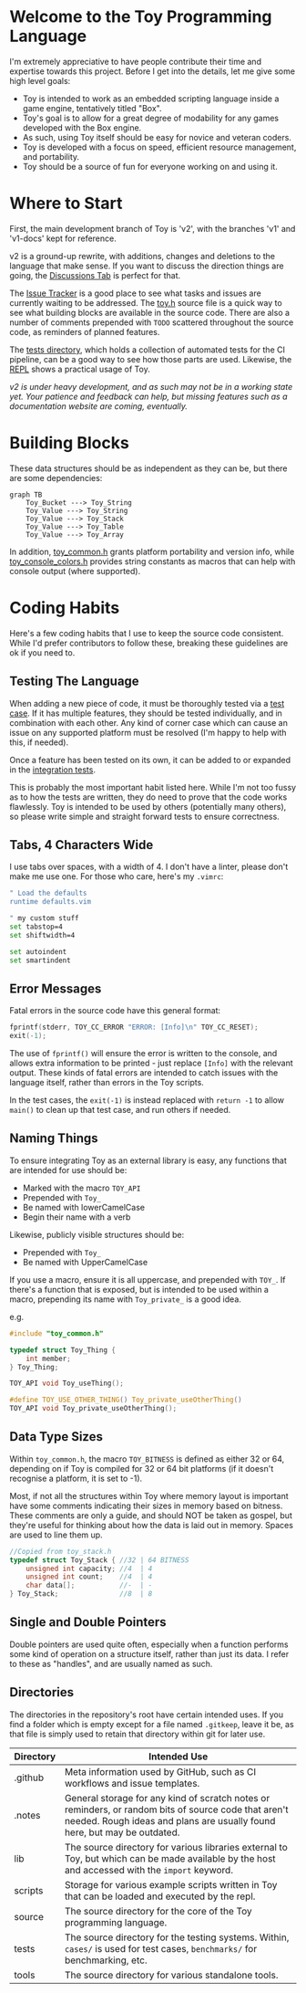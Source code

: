# Welcome to the Toy Programming Language

I'm extremely appreciative to have people contribute their time and expertise towards this project. Before I get into the details, let me give some high level goals:

* Toy is intended to work as an embedded scripting language inside a game engine, tentatively titled "Box".
* Toy's goal is to allow for a great degree of modability for any games developed with the Box engine.
* As such, using Toy itself should be easy for novice and veteran coders.
* Toy is developed with a focus on speed, efficient resource management, and portability.
* Toy should be a source of fun for everyone working on and using it.

# Where to Start

First, the main development branch of Toy is 'v2', with the branches 'v1' and 'v1-docs' kept for reference.

v2 is a ground-up rewrite, with additions, changes and deletions to the language that make sense. If you want to discuss the direction things are going, the [Discussions Tab](https://github.com/Ratstail91/Toy/discussions) is perfect for that.

The [Issue Tracker](https://github.com/Ratstail91/Toy/issues) is a good place to see what tasks and issues are currently waiting to be addressed. The [toy.h](https://github.com/Ratstail91/Toy/blob/v2/source/toy.h) source file is a quick way to see what building blocks are available in the source code. There are also a number of comments prepended with `TODO` scattered throughout the source code, as reminders of planned features.

The [tests directory](https://github.com/Ratstail91/Toy/tree/v2/tests), which holds a collection of automated tests for the CI pipeline, can be a good way to see how those parts are used. Likewise, the [REPL](https://github.com/Ratstail91/Toy/tree/v2/repl) shows a practical usage of Toy.

*v2 is under heavy development, and as such may not be in a working state yet. Your patience and feedback can help, but missing features such as a documentation website are coming, eventually.*

# Building Blocks

These data structures should be as independent as they can be, but there are some dependencies:

```mermaid
graph TB
    Toy_Bucket ---> Toy_String
    Toy_Value ---> Toy_String
    Toy_Value ---> Toy_Stack
    Toy_Value ---> Toy_Table
    Toy_Value ---> Toy_Array
```

In addition, [toy_common.h](https://github.com/Ratstail91/Toy/blob/v2/source/toy_common.h) grants platform portability and version info, while [toy_console_colors.h](https://github.com/Ratstail91/Toy/blob/v2/source/toy_console_colors.h) provides string constants as macros that can help with console output (where supported).

# Coding Habits

Here's a few coding habits that I use to keep the source code consistent. While I'd prefer contributors to follow these, breaking these guidelines are ok if you need to.

## Testing The Language

When adding a new piece of code, it must be thoroughly tested via a [test case](https://github.com/Ratstail91/Toy/tree/v2/tests/cases). If it has multiple features, they should be tested individually, and in combination with each other. Any kind of corner case which can cause an issue on any supported platform must be resolved (I'm happy to help with this, if needed).

Once a feature has been tested on its own, it can be added to or expanded in the [integration tests](https://github.com/Ratstail91/Toy/tree/v2/tests/integrations).

This is probably the most important habit listed here. While I'm not too fussy as to how the tests are written, they do need to prove that the code works flawlessly. Toy is intended to be used by others (potentially many others), so please write simple and straight forward tests to ensure correctness.

## Tabs, 4 Characters Wide

I use tabs over spaces, with a width of 4. I don't have a linter, please don't make me use one. For those who care, here's my `.vimrc`:

```bash
" Load the defaults
runtime defaults.vim

" my custom stuff
set tabstop=4
set shiftwidth=4

set autoindent
set smartindent
```

## Error Messages

Fatal errors in the source code have this general format:

```c
fprintf(stderr, TOY_CC_ERROR "ERROR: [Info]\n" TOY_CC_RESET);
exit(-1);
```

The use of `fprintf()` will ensure the error is written to the console, and allows extra information to be printed - just replace `[Info]` with the relevant output. These kinds of fatal errors are intended to catch issues with the language itself, rather than errors in the Toy scripts.

In the test cases, the `exit(-1)` is instead replaced with `return -1` to allow `main()` to clean up that test case, and run others if needed.

## Naming Things

To ensure integrating Toy as an external library is easy, any functions that are intended for use should be:

* Marked with the macro `TOY_API`
* Prepended with `Toy_`
* Be named with lowerCamelCase
* Begin their name with a verb

Likewise, publicly visible structures should be:

* Prepended with `Toy_`
* Be named with UpperCamelCase

If you use a macro, ensure it is all uppercase, and prepended with `TOY_`. If there's a function that is exposed, but is intended to be used within a macro, prepending its name with `Toy_private_` is a good idea.

e.g.

```c
#include "toy_common.h"

typedef struct Toy_Thing {
	int member;
} Toy_Thing;

TOY_API void Toy_useThing();

#define TOY_USE_OTHER_THING() Toy_private_useOtherThing()
TOY_API void Toy_private_useOtherThing();
```

## Data Type Sizes

Within `toy_common.h`, the macro `TOY_BITNESS` is defined as either 32 or 64, depending on if Toy is compiled for 32 or 64 bit platforms (if it doesn't recognise a platform, it is set to -1).

Most, if not all the structures within Toy where memory layout is important have some comments indicating their sizes in memory based on bitness. These comments are only a guide, and should NOT be taken as gospel, but they're useful for thinking about how the data is laid out in memory. Spaces are used to line them up.

```c
//Copied from toy_stack.h
typedef struct Toy_Stack { //32 | 64 BITNESS
	unsigned int capacity; //4  | 4
	unsigned int count;    //4  | 4
	char data[];           //-  | -
} Toy_Stack;               //8  | 8
```

## Single and Double Pointers

Double pointers are used quite often, especially when a function performs some kind of operation on a structure itself, rather than just its data. I refer to these as "handles", and are usually named as such.

## Directories

The directories in the repository's root have certain intended uses. If you find a folder which is empty except for a file named `.gitkeep`, leave it be, as that file is simply used to retain that directory within git for later use.

| Directory | Intended Use |
| --- | --- |
| .github | Meta information used by GitHub, such as CI workflows and issue templates. |
| .notes | General storage for any kind of scratch notes or reminders, or random bits of source code that aren't needed. Rough ideas and plans are usually found here, but may be outdated. |
| lib | The source directory for various libraries external to Toy, but which can be made available by the host and accessed with the `import` keyword. |
| scripts | Storage for various example scripts written in Toy that can be loaded and executed by the repl. |
| source | The source directory for the core of the Toy programming language. |
| tests | The source directory for the testing systems. Within, `cases/` is used for test cases, `benchmarks/` for benchmarking, etc. |
| tools | The source directory for various standalone tools. |

